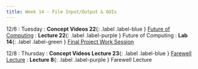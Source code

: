 ```yaml
---
title: Week 14 - File Input/Output & GUIs
---
```


12/6
: Tuesday
: **Concept Videos 22**{: .label .label-blue } [Future of Computing](#)
: **Lecture 22**{: .label .label-purple } Future of Computing
: **Lab 14**{: .label .label-green } [Final Project Work Session](#)

12/8
: Thursday
: **Concept Videos Lecture 23**{: .label .label-blue } [Farewell Lecture](#)
: **Lecture 8**{: .label .label-purple } Farewell Lecture


